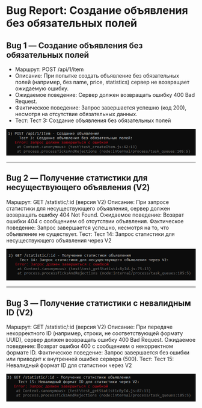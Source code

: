 # Bug Report: Создание объявления без обязательных полей

## Bug 1 — Создание объявления без обязательных полей
- Маршрут: POST /api/1/item
- Описание: При попытке создать объявление без обязательных полей (например, без name, price, statistics) сервер не возвращает ожидаемую ошибку.
- Ожидаемое поведение: Сервер должен возвращать ошибку 400 Bad Request.
- Фактическое поведение: Запрос завершается успешно (код 200), несмотря на отсутствие обязательных данных.
- Тест: Тест 3: Создание объявления без обязательных полей

![](imgBUGS/img1.png)

----------------
## Bug 2 — Получение статистики для несуществующего объявления (V2)
Маршрут: GET /statistic/:id (версия V2)
Описание: При запросе статистики для несуществующего объявления, сервер должен возвращать ошибку 404 Not Found.
Ожидаемое поведение: Возврат ошибки 404 с сообщением об отсутствии объявления.
Фактическое поведение: Запрос завершается успешно, несмотря на то, что объявление не существует.
Тест: Тест 14: Запрос статистики для несуществующего объявления через V2

![](imgBUGS/img2.png)

--------------
## Bug 3 — Получение статистики с невалидным ID (V2)
Маршрут: GET /statistic/:id (версия V2)
Описание: При передаче некорректного ID (например, строки, не соответствующей формату UUID), сервер должен возвращать ошибку 400 Bad Request.
Ожидаемое поведение: Возврат ошибки 400 с сообщением о некорректном формате ID.
Фактическое поведение: Запрос завершается без ошибки или приводит к внутренней ошибке сервера (500).
Тест: Тест 15: Невалидный формат ID для статистики через V2

![](imgBUGS/img3.png)
